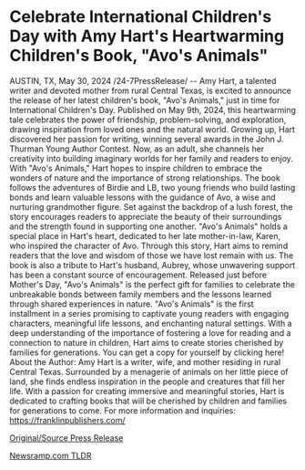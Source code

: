 # Celebrate International Children's Day with Amy Hart's Heartwarming Children's Book, "Avo's Animals"

AUSTIN, TX, May 30, 2024 /24-7PressRelease/ -- Amy Hart, a talented writer and devoted mother from rural Central Texas, is excited to announce the release of her latest children's book, "Avo's Animals," just in time for International Children's Day. Published on May 9th, 2024, this heartwarming tale celebrates the power of friendship, problem-solving, and exploration, drawing inspiration from loved ones and the natural world.  Growing up, Hart discovered her passion for writing, winning several awards in the John J. Thurman Young Author Contest. Now, as an adult, she channels her creativity into building imaginary worlds for her family and readers to enjoy. With "Avo's Animals," Hart hopes to inspire children to embrace the wonders of nature and the importance of strong relationships.  The book follows the adventures of Birdie and LB, two young friends who build lasting bonds and learn valuable lessons with the guidance of Avo, a wise and nurturing grandmother figure. Set against the backdrop of a lush forest, the story encourages readers to appreciate the beauty of their surroundings and the strength found in supporting one another.  "Avo's Animals" holds a special place in Hart's heart, dedicated to her late mother-in-law, Karen, who inspired the character of Avo. Through this story, Hart aims to remind readers that the love and wisdom of those we have lost remain with us. The book is also a tribute to Hart's husband, Aubrey, whose unwavering support has been a constant source of encouragement.  Released just before Mother's Day, "Avo's Animals" is the perfect gift for families to celebrate the unbreakable bonds between family members and the lessons learned through shared experiences in nature.  "Avo's Animals" is the first installment in a series promising to captivate young readers with engaging characters, meaningful life lessons, and enchanting natural settings. With a deep understanding of the importance of fostering a love for reading and a connection to nature in children, Hart aims to create stories cherished by families for generations. You can get a copy for yourself by clicking here!  About the Author: Amy Hart is a writer, wife, and mother residing in rural Central Texas. Surrounded by a menagerie of animals on her little piece of land, she finds endless inspiration in the people and creatures that fill her life. With a passion for creating immersive and meaningful stories, Hart is dedicated to crafting books that will be cherished by children and families for generations to come.  For more information and inquiries: https://franklinpublishers.com/ 

[Original/Source Press Release](https://www.24-7pressrelease.com/press-release/511216/celebrate-international-childrens-day-with-amy-harts-heartwarming-childrens-book-avos-animals) 

[Newsramp.com TLDR](https://newsramp.com/None) 
